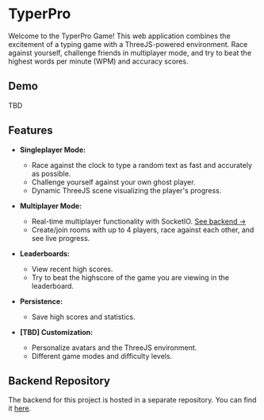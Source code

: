 # TyperPro

Welcome to the TyperPro Game! This web application combines the excitement of a typing game with a ThreeJS-powered environment. Race against yourself, challenge friends in multiplayer mode, and try to beat the highest words per minute (WPM) and accuracy scores.

## Demo

TBD

## Features

- **Singleplayer Mode:**
  - Race against the clock to type a random text as fast and accurately as possible.
  - Challenge yourself against your own ghost player.
  - Dynamic ThreeJS scene visualizing the player's progress.

- **Multiplayer Mode:**
  - Real-time multiplayer functionality with SocketIO. [See backend ->](#backend-repository)
  - Create/join rooms with up to 4 players, race against each other, and see live progress.

- **Leaderboards:**
  - View recent high scores.
  - Try to beat the highscore of the game you are viewing in the leaderboard.

- **Persistence:**
  - Save high scores and statistics.

- **[TBD] Customization:** 
  - Personalize avatars and the ThreeJS environment.
  - Different game modes and difficulty levels.

## Backend Repository

The backend for this project is hosted in a separate repository. You can find it [here](https://github.com/maximeverhoeve/typer-pro-backend).